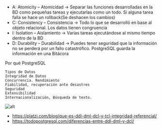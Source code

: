 - A: Atomicity – Atomicidad -> Separar las funciones desarrolladas en la BD como pequeñas tareas y 
  ejecutarlas como un todo. Si alguna tarea falla se hace un rollback(Se deshacen los cambios)
- C: Consistency – Consistencia -> Todo lo que se desarrolló en base al objeto relacional. Los datos 
  tienen congruencia
- I: Isolation – Aislamiento -> Varias tareas ejecutándose al mismo tiempo dentro de la BD
- D: Durability – Durabilidad -> Puedes tener seguridad que la información no se perderá por un 
  fallo catastrófico. PostgreSQL guarda la información en una Bitácora

Por qué PostgreSQL

    Tipos de Datos
    Integridad de Datos
    Concurrencia. Rendimiento
    Fiabilidad, recuperación ante desastres
    Seguridad
    Extensibilidad
    Internacionalización, Búsqueda de texto.

![alt](0j8zbxmc.jpg)

- https://platzi.com/blog/que-es-ddl-dml-dcl-y-tcl-integridad-referencial/
- https://todopostgresql.com/diferencias-entre-ddl-dml-y-dcl/
